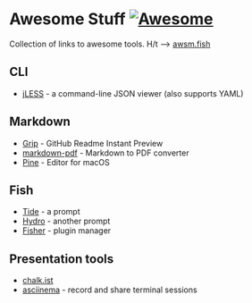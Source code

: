 # Awesome Stuff [![Awesome](https://awesome.re/badge.svg)](https://awesome.re)
Collection of links to awesome tools.  H/t --> [awsm.fish](https://git.io/awsm.fish)

## CLI
* [jLESS](https://jless.io/) - a command-line JSON viewer (also supports YAML)

## Markdown
* [Grip](https://github.com/joeyespo/grip) - GitHub Readme Instant Preview
* [markdown-pdf](https://github.com/alanshaw/markdown-pdf) - Markdown to PDF converter
* [Pine](https://lukakerr.github.io/Pine/) - Editor for macOS

## Fish
* [Tide](https://github.com/IlanCosman/tide) - a prompt
* [Hydro](https://github.com/jorgebucaran/hydro) - another prompt
* [Fisher](https://github.com/jorgebucaran/fisher) - plugin manager

## Presentation tools
* [chalk.ist](https://chalk.ist/)
* [asciinema](https://asciinema.org/) - record and share terminal sessions